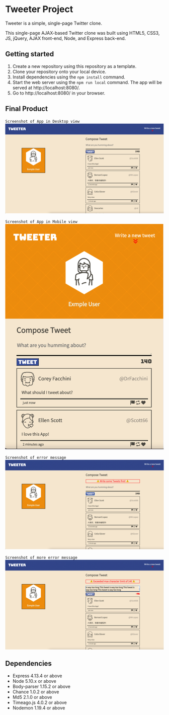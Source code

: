 # Tweeter Project

Tweeter is a simple, single-page Twitter clone.

This single-page AJAX-based Twitter clone was built using HTML5, CSS3, JS, jQuery, AJAX front-end, Node, and Express back-end.

## Getting started

1. Create a new repository using this repository as a template.
2. Clone your repository onto your local device.
3. Install dependencies using the `npm install` command.
4. Start the web server using the `npm run local` command. The app will be served at http://localhost:8080/.
5. Go to http://localhost:8080/ in your browser.

## Final Product

`Screenshot of App in Desktop view`
![""](https://github.com/Jackthz97/tweeter/blob/master/docs/Desktop-view.png)

`Screenshot of App in Mobile view`
![""](https://github.com/Jackthz97/tweeter/blob/master/docs/Mobile-view.png)

`Screenshot of error message`
![""](https://github.com/Jackthz97/tweeter/blob/master/docs/Error-display1.png)

`Screenshot of more error message`
![""](https://github.com/Jackthz97/tweeter/blob/master/docs/Error-display2.png)

## Dependencies

- Express 4.13.4 or above
- Node 5.10.x or above
- Body-parser 1.15.2 or above
- Chance 1.0.2 or above
- Md5 2.1.0 or above
- Timeago.js 4.0.2 or above
- Nodemon 1.19.4 or above
